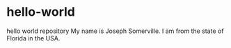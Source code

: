 # hello-world
hello world repository
My name is Joseph Somerville.
I am from the state of Florida in the USA.

